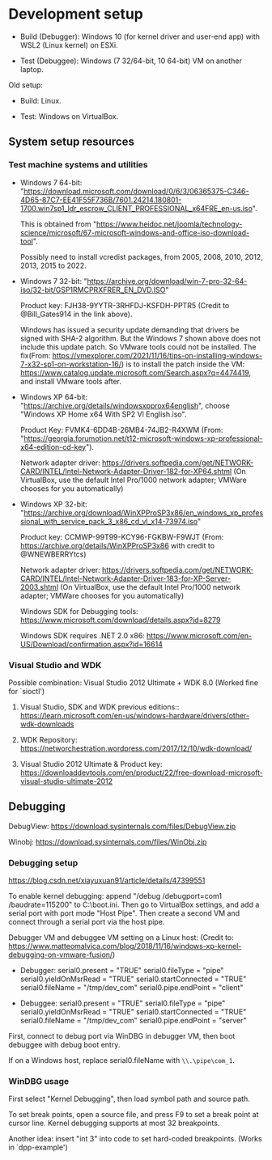 # Development setup

- Build (Debugger): Windows 10 (for kernel driver and user-end app) with WSL2 (Linux kernel) on ESXi.

- Test (Debuggee): Windows (7 32/64-bit, 10 64-bit) VM on another laptop.

Old setup:

- Build: Linux.

- Test: Windows on VirtualBox.


## System setup resources

### Test machine systems and utilities

- Windows 7 64-bit:
    "https://download.microsoft.com/download/0/6/3/06365375-C346-4D65-87C7-EE41F55F736B/7601.24214.180801-1700.win7sp1_ldr_escrow_CLIENT_PROFESSIONAL_x64FRE_en-us.iso".

    This is obtained from "https://www.heidoc.net/joomla/technology-science/microsoft/67-microsoft-windows-and-office-iso-download-tool".

    Possibly need to install vcredist packages, from 2005, 2008, 2010, 2012, 2013, 2015 to 2022.

- Windows 7 32-bit:
    "https://archive.org/download/win-7-pro-32-64-iso/32-bit/GSP1RMCPRXFRER_EN_DVD.ISO"

    Product key: FJH38-9YYTR-3RHFDJ-KSFDH-PPTR5 (Credit to @Bill_Gates914 in the link above).

    Windows has issued a security update demanding that drivers be signed with SHA-2 algorithm. But the Windows 7 shown above does not include this update patch. So VMware tools could not be installed. The fix(From: https://vmexplorer.com/2021/11/16/tips-on-installing-windows-7-x32-sp1-on-workstation-16/) is to install the patch inside the VM: https://www.catalog.update.microsoft.com/Search.aspx?q=4474419, and install VMware tools after.

- Windows XP 64-bit:
    "https://archive.org/details/windowsxpprox64english", choose "Windows XP Home x64 With SP2 Vl English.iso".
    
    Product Key: FVMK4-6DD4B-26MB4-74JB2-R4XWM (From: "https://georgia.forumotion.net/t12-microsoft-windows-xp-professional-x64-edition-cd-key").

    Network adapter driver: https://drivers.softpedia.com/get/NETWORK-CARD/INTEL/Intel-Network-Adapter-Driver-182-for-XP64.shtml (On VirtualBox, use the default Intel Pro/1000 network adapter; VMWare chooses for you automatically)

- Windows XP 32-bit:
    "https://archive.org/download/WinXPProSP3x86/en_windows_xp_professional_with_service_pack_3_x86_cd_vl_x14-73974.iso"

    Product key: CCMWP-99T99-KCY96-FGKBW-F9WJT (From: https://archive.org/details/WinXPProSP3x86 with credit to @WNEWBERRYtcs)

    Network adapter driver: https://drivers.softpedia.com/get/NETWORK-CARD/INTEL/Intel-Network-Adapter-Driver-183-for-XP-Server-2003.shtml (On VirtualBox, use the default Intel Pro/1000 network adapter; VMWare chooses for you automatically)

    Windows SDK for Debugging tools: https://www.microsoft.com/download/details.aspx?id=8279

    Windows SDK requires .NET 2.0 x86: https://www.microsoft.com/en-US/Download/confirmation.aspx?id=16614

### Visual Studio and WDK

Possible combination: Visual Studio 2012 Ultimate + WDK 8.0 (Worked fine for `sioctl')

1. Visual Studio, SDK and WDK previous editions::
    https://learn.microsoft.com/en-us/windows-hardware/drivers/other-wdk-downloads

2. WDK Repository: https://networchestration.wordpress.com/2017/12/10/wdk-download/

3. Visual Studio 2012 Ultimate & Product key: https://downloaddevtools.com/en/product/22/free-download-microsoft-visual-studio-ultimate-2012

## Debugging

DebugView: https://download.sysinternals.com/files/DebugView.zip

Winobj: https://download.sysinternals.com/files/WinObj.zip

### Debugging setup

https://blog.csdn.net/xiayuxuan91/article/details/47399551

To enable kernel debugging: append "/debug /debugport=com1 /baudrate=115200" to C:\boot.ini. Then go to VirtualBox settings, and add a serial port with port mode "Host Pipe". Then create a second VM and connect through a serial port via the host pipe.

Debugger VM and debuggee VM setting on a Linux host: (Credit to: https://www.matteomalvica.com/blog/2018/11/16/windows-xp-kernel-debugging-on-vmware-fusion/)

- Debugger:
    serial0.present = "TRUE"
    serial0.fileType = "pipe"
    serial0.yieldOnMsrRead = "TRUE"
    serial0.startConnected = "TRUE"
    serial0.fileName = "/tmp/dev_com"
    serial0.pipe.endPoint = "client"

- Debuggee:
     serial0.present = "TRUE"
     serial0.fileType = "pipe"
     serial0.yieldOnMsrRead = "TRUE"
     serial0.startConnected = "TRUE"
     serial0.fileName = "/tmp/dev_com"
     serial0.pipe.endPoint = "server"

First, connect to debug port via WinDBG in debugger VM, then boot debuggee with debug boot entry.

If on a Windows host, replace serial0.fileName with `\\.\pipe\com_1`.

### WinDBG usage

First select "Kernel Debugging", then load symbol path and source path.

To set break points, open a source file, and press F9 to set a break point at cursor line. Kernel debugging supports at most 32 breakpoints.

Another idea: insert "int 3" into code to set hard-coded breakpoints. (Works in `dpp-example')

